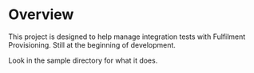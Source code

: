 Overview
========

This project is designed to help manage integration tests with Fulfilment Provisioning.  Still at the beginning
of development.

Look in the sample directory for what it does.

